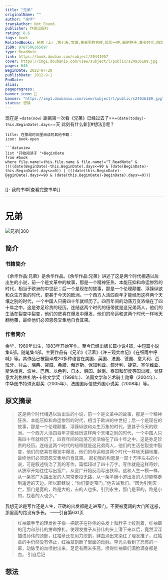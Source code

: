 ```yaml
---
title: "兄弟"
originalName: ""
author: "余华"
transAuthor: Not Found.
publisher: 作家出版社
rating: 8.6
tags: book
RelatedBooks: 兄弟（上）,第七天,文城,黄昏里的男孩,现实一种,骆驼祥子,黄金时代,四世同堂,兄弟（下）,战栗
ISBN: 9787506365697
type: ReadNote
link: https://book.douban.com/subject/20441957
cover: https://img1.doubanio.com/view/subject/l/public/s24936189.jpg
pages: 646
BeginDate: 2022-07-20
publishDate: 2012-9-1
EndDate:
alias:
pageprogress:
banner_icon: 📖
banner: "https://img1.doubanio.com/view/subject/l/public/s24936189.jpg"
status: 想读
---
```


现在是 `=date(now)`
距离第一次看《兄弟》已经过去了==`=(date(today)-this.BeginDate).days`==天
此刻有什么新[[#想法]]呢？
````ad-abstract
title: 在那段时间里阅读的其他书籍：
icon: book-open

```dataview
list "开始阅读于 "+BeginDate
from #book
where file.name!=this.file.name & file.name!="T_ReadNote" & ((((date(BeginDate)-this.BeginDate).days<=90 & (date(BeginDate)-this.BeginDate).days>=0)) | (((date(this.BeginDate)-BeginDate).days<=90 & (date(this.BeginDate)-BeginDate).days>=0)))
```
````
[[- 我的书单|查看完整书单]]

---
# 兄弟

![兄弟|300](https://img1.doubanio.com/view/subject/l/public/s24936189.jpg)

## 简介
### 书籍简介

《余华作品:兄弟》是余华作品。《余华作品:兄弟》讲述了这是两个时代相遇以后出生的小说，前一个是文革中的故事，那是一个精神狂热、本能压抑和命运惨烈的时代，相当于欧洲的中世纪；后一个是现在的故事，那是一个伦理颠覆、浮躁纵欲和众生万象的时代，更甚于今天的欧洲。一个西方人活四百年才能经历这样两个天壤之别的时代，一个中国人只需四十年就经历了。四百年间的动荡万变浓缩在了四十年之中，这是弥足珍贵的经历。连结这两个时代的纽带就是这兄弟两人，他们的生活在裂变中裂变，他们的悲喜在爆发中爆发，他们的命运和这两个时代一样地天翻地覆，最终他们必须恩怨交集地自食其果。


### 作者简介

余华，1960年出生，1983年开始写作。至今已经出版长篇小说4部，中短篇小说集6部，随笔集4部。主要作品有《兄弟》《活着》《许三观卖血记》《在细雨中呼喊》等。其作品已被翻译成20多种语言在美国、英国、法国、德国、意大利、西班牙、荷兰、瑞典、挪威、希腊、俄罗斯、保加利亚、匈牙利、捷克、塞尔维亚、斯洛伐克、波兰、巴西、以色列、日本、韩国、越南、泰国和印度等国出版。曾获意大利格林扎纳•卡佛文学奖（1998年）、法国文学和艺术骑士勋章（2004年）、中华图书特殊贡献奖（2005年）、法国国际信使外国小说奖（2008年）等。


## 原文摘录
> 这是两个时代相遇以后出生的小说，前一个是文革中的故事，那是一个精神狂热、本能压抑和命运惨烈的时代，相当于欧洲的中世纪；后一个是现在的故事，那是一个伦理颠覆、浮躁纵欲和众生万象的时代，更甚于今天的欧洲。一个西方人活四百年才能经历这样两个天壤之别的时代，一个中国人只需四十年就经历了。四百年间的动荡万变浓缩在了四十年之中，这是弥足珍贵的经历。连结这两个时代的纽带就是这兄弟两人，他们的生活在裂变中裂变，他们的悲喜在爆发中爆发，他们的命运和这两个时代一样地天翻地覆，最终他们必须恩怨交集地自食其果。
 起初我的构思是一部十万字左右的小说，可是叙述统治了我的写作，篇幅超过了四十万字。写作就是这样奇妙，从狭窄开始往往写出宽广，从宽广开始反而写出狭窄。这和人生一模一样，从一条宽广大路出发的人常常走投无路，从一条羊肠小道出发的人却能够走到遥远的天边。所以耶稣说：“你们要走窄门。”他告诫我们，“因为引到灭亡，那门是宽的，路是大的，去的人也多。引到永生，那门是窄的，路是小的，找着的人也少。”

我想无论是写作还是人生，正确的出发都是走进窄门。不要被宽阔的大门所迷惑，那里面的路没有多长。
——引自第631页

> 红袖章手里的理发推子像一把锯子在孙伟的头发上和脖子上绞割着，红袖章的用力和孙伟的拼命挣扎，使理发推子从孙伟的头上滑下来以后，竟然深深插进孙伟的颈部，红袖章还在用力绞割，鲜血涌出来染红了理发推子，红袖章的手仍然没有停止，红袖章割断了里面的动脉。李光头看到了恐怖的一幕，动脉里的血喷射出来，足足有两米多高，喷得红袖章们满脸满身都是血。
引自后记

## 想法
